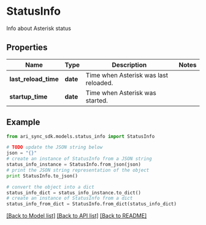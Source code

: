 # StatusInfo

Info about Asterisk status

## Properties
Name | Type | Description | Notes
------------ | ------------- | ------------- | -------------
**last_reload_time** | **date** | Time when Asterisk was last reloaded. | 
**startup_time** | **date** | Time when Asterisk was started. | 

## Example

```python
from ari_sync_sdk.models.status_info import StatusInfo

# TODO update the JSON string below
json = "{}"
# create an instance of StatusInfo from a JSON string
status_info_instance = StatusInfo.from_json(json)
# print the JSON string representation of the object
print StatusInfo.to_json()

# convert the object into a dict
status_info_dict = status_info_instance.to_dict()
# create an instance of StatusInfo from a dict
status_info_from_dict = StatusInfo.from_dict(status_info_dict)
```
[[Back to Model list]](../README.md#documentation-for-models) [[Back to API list]](../README.md#documentation-for-api-endpoints) [[Back to README]](../README.md)


